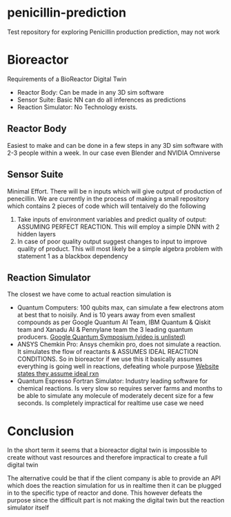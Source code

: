 # penicillin-prediction
Test repository for exploring Penicillin production prediction, may not work


# Bioreactor
Requirements of a BioReactor Digital Twin
- Reactor Body: Can be made in any 3D sim software
- Sensor Suite: Basic NN can do all inferences as predictions
- Reaction Simulator: No Technology exists.

## Reactor Body
Easiest to make and can be done in a few steps in any 3D sim software with 2-3 people within a week. In our case even Blender and NVIDIA Omniverse

## Sensor Suite
Minimal Effort. There will be n inputs which will give output of production of penecillin. We are currently in the process of making a small repository which contains 2 pieces of code which will tentaively do the following
1. Take inputs of environment variables and predict quality of output: ASSUMING PERFECT REACTION. This will employ a simple DNN with 2 hidden layers
2. In case of poor quality output suggest changes to input to improve quality of product. This will most likely be a simple algebra problem with statement 1 as a blackbox dependency

## Reaction Simulator
The closest we have come to actual reaction simulation is
- Quantum Computers: 100 qubits max, can simulate a few electrons atom at best that to noisily. And is 10 years away from even smallest compounds as per Google Quantum AI Team, IBM Quantum & Qiskit team and Xanadu AI & Pennylane team the 3 leading quantum producers. [Google Quantum Symposium (video is unlisted)](https://www.youtube.com/watch?v=__wLbTRZCQA)
- ANSYS Chemkin Pro: Ansys chemikin pro, does not simulate a reaction. It simulates the flow of reactants & ASSUMES IDEAL REACTION CONDITIONS. So in bioreactor if we use this it basically assumes everything is going well in reactions, defeating whole purpose [Website states they assume ideal rxn](https://www.ansys.com/products/fluids/ansys-chemkin-pro)
- Quantum Espresso Fortran Simulator: Industry leading software for chemical reactions. Is very slow so requires server farms and months to be able to simulate any molecule of moderately decent size for a few seconds. Is completely impractical for realtime use case we need

# Conclusion
In the short term it seems that a bioreactor digital twin is impossible to create without vast resources and therefore impractical to create a full digital twin

The alternative could be that if the client company is able to provide an API which does the reaction simulation for us in realtime then it can be plugged in to the specific type of reactor and done. This however defeats the purpose since the difficult part is not making the digital twin but the reaction simulator itself